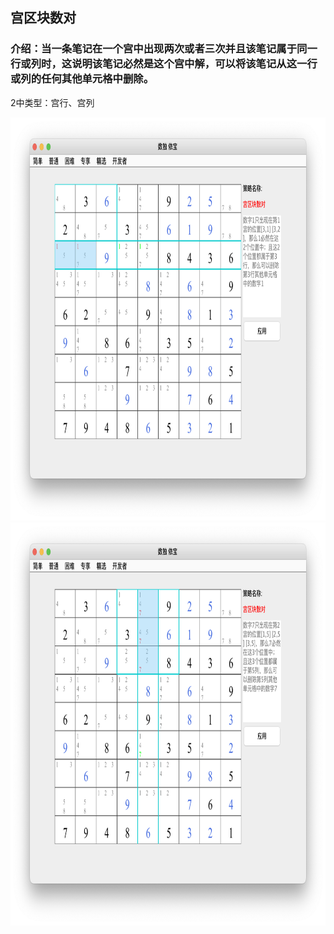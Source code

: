 ## 宫区块数对    
### 介绍：当一条笔记在一个宫中出现两次或者三次并且该笔记属于同一行或列时，这说明该笔记必然是这个宫中解，可以将该笔记从这一行或列的任何其他单元格中删除。     
2中类型：宫行、宫列

<img src="picture/pointing_pairs_row_CN.png" width="825" height="645" >

<img src="picture/pointing_pairs_col_CN.png" width="825" height="645" >   